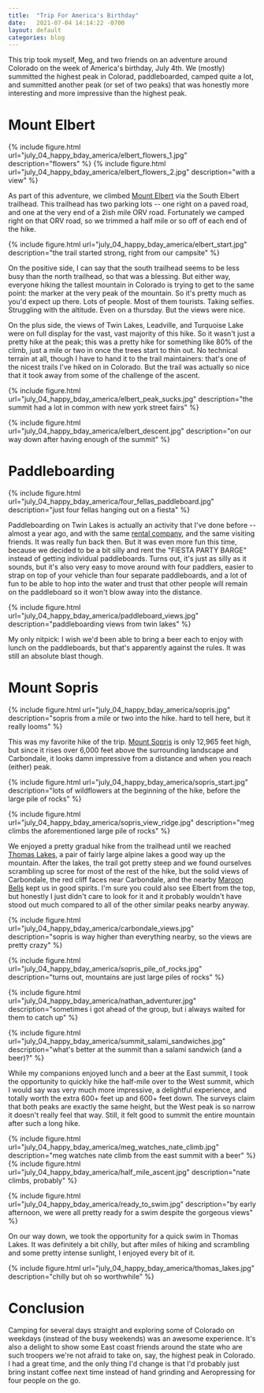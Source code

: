 ```yaml
---
title:  "Trip For America's Birthday"
date:   2021-07-04 14:14:22 -0700
layout: default
categories: blog
---
```


This trip took myself, Meg, and two friends on an adventure around
Colorado on the week of America's birthday, July 4th. We (mostly)
summitted the highest peak in Colorad, paddleboarded, camped quite
a lot, and summitted another peak (or set of two peaks) that was
honestly more interesting and more impressive than the highest
peak.

<!-- readmore -->

# Mount Elbert

{% include figure.html url="july_04_happy_bday_america/elbert_flowers_1.jpg" description="flowers" %}
{% include figure.html url="july_04_happy_bday_america/elbert_flowers_2.jpg" description="with a view" %}

As part of this adventure, we climbed [Mount Elbert](https://en.wikipedia.org/wiki/Mount_Elbert)
via the South Elbert trailhead. This trailhead has two parking lots --
one right on a paved road,
and one at the very end of a 2ish mile ORV road. Fortunately we camped right
on that ORV road, so we trimmed a half mile or so off of each end of the hike.

{% include figure.html url="july_04_happy_bday_america/elbert_start.jpg" description="the trail started strong, right from our campsite" %}

On the positive side, I can say that the south trailhead seems to be less busy
than the north trailhead, so that was a blessing. But either way, everyone
hiking the tallest mountain in Colorado is trying to get to the same point:
the marker at the very peak of the mountain. So it's pretty much as you'd expect
up there. Lots of people. Most of them tourists. Taking selfies. Struggling
with the altitude. Even on a thursday. But the views were nice.

On the plus side, the views of Twin Lakes, Leadville, and Turquoise Lake were
on full display for the vast, vast majority of this hike. So it wasn't just a
pretty hike at the peak; this was a pretty hike for something like 80% of the
climb, just a mile or two in once the trees start to thin out. No technical
terrain at all, though I have to hand it to the trail maintainers: that's one
of the nicest trails I've hiked on in Colorado. But the trail was actually so
nice that it took away from some of the challenge of the ascent.

{% include figure.html url="july_04_happy_bday_america/elbert_peak_sucks.jpg" description="the summit had a lot in common with new york street fairs" %}

{% include figure.html url="july_04_happy_bday_america/elbert_descent.jpg" description="on our way down after having enough of the summit" %}


# Paddleboarding

{% include figure.html url="july_04_happy_bday_america/four_fellas_paddleboard.jpg" description="just four fellas hanging out on a fiesta" %}

Paddleboarding on Twin Lakes is actually an activity that I've done before --
almost a year ago, and with the same
[rental company](https://www.supandcycle.com/), and the same visiting friends.
It was really fun back then. But it was even more fun this time, because we
decided to be a bit silly and rent the "FIESTA PARTY BARGE" instead of getting
individual paddleboards. Turns out, it's just as silly as it sounds, but it's
also very easy to move around with four paddlers, easier to strap on top of
your vehicle than four separate paddleboards, and a lot of fun to be able to
hop into the water and trust that other people will remain on the paddleboard
so it won't blow away into the distance.

{% include figure.html url="july_04_happy_bday_america/paddleboard_views.jpg" description="paddleboarding views from twin lakes" %}

My only nitpick: I wish we'd been able
to bring a beer each to enjoy with lunch on the paddleboards, but that's
apparently against the rules. It was still an absolute blast though.

# Mount Sopris

{% include figure.html url="july_04_happy_bday_america/sopris.jpg" description="sopris from a mile or two into the hike. hard to tell here, but it really looms" %}

This was my favorite hike of the trip.
[Mount Sopris](https://en.wikipedia.org/wiki/Mount_Sopris) is only 12,965 feet
high, but since it rises over 6,000 feet above the surrounding landscape and
Carbondale, it looks damn impressive from a distance and when you reach (either)
peak.

{% include figure.html url="july_04_happy_bday_america/sopris_start.jpg" description="lots of wildflowers at the beginning of the hike, before the large pile of rocks" %}

{% include figure.html url="july_04_happy_bday_america/sopris_view_ridge.jpg" description="meg climbs the aforementioned large pile of rocks" %}

We enjoyed a pretty gradual hike from the trailhead until we reached
[Thomas Lakes](https://www.gjhikes.com/2015/09/thomas-lakes.html), a pair of
fairly large alpine lakes a good way up the mountain. After the lakes, the
trail got pretty steep and we found ourselves scrambling up scree for most
of the rest of the hike, but the solid views of Carbondale, the red cliff faces near Carbondale, and the nearby
[Maroon Bells](https://en.wikipedia.org/wiki/Maroon_Bells)
kept us in good spirits. I'm sure you could also see Elbert from the top, but
honestly I just didn't care to look for it and it probably wouldn't have stood
out much compared to all of the other similar peaks nearby anyway.

{% include figure.html url="july_04_happy_bday_america/carbondale_views.jpg" description="sopris is way higher than everything nearby, so the views are pretty crazy" %}

{% include figure.html url="july_04_happy_bday_america/sopris_pile_of_rocks.jpg" description="turns out, mountains are just large piles of rocks" %}

{% include figure.html url="july_04_happy_bday_america/nathan_adventurer.jpg" description="sometimes i got ahead of the group, but i always waited for them to catch up" %}

{% include figure.html url="july_04_happy_bday_america/summit_salami_sandwiches.jpg" description="what's better at the summit than a salami sandwich (and a beer)?" %}

While my
companions enjoyed lunch and a beer at the East summit, I took the opportunity
to quickly hike the half-mile over to the West summit, which I would say was
very much more impressive, a delightful experience, and totally worth the
extra 600+ feet up and 600+ feet down. The surveys claim that both peaks are
exactly the same height, but the West peak is so narrow it doesn't really feel
that way. Still, it felt good to summit the entire mountain after such a long
hike.

{% include figure.html url="july_04_happy_bday_america/meg_watches_nate_climb.jpg" description="meg watches nate climb from the east summit with a beer" %}
{% include figure.html url="july_04_happy_bday_america/half_mile_ascent.jpg" description="nate climbs, probably" %}

{% include figure.html url="july_04_happy_bday_america/ready_to_swim.jpg" description="by early afternoon, we were all pretty ready for a swim despite the gorgeous views" %}

On our way down, we took the opportunity for a quick swim in Thomas Lakes. It
was definitely a bit chilly, but after miles of hiking and scrambling and
some pretty intense sunlight, I enjoyed every bit of it.

{% include figure.html url="july_04_happy_bday_america/thomas_lakes.jpg" description="chilly but oh so worthwhile" %}

# Conclusion

Camping for several days straight and exploring some of Colorado on weekdays
(instead of the busy weekends) was an awesome experience. It's also a delight
to show some East coast friends around the state who are such troopers we're
not afraid to take on, say, the highest peak in Colorado. I had a great time,
and the only thing I'd change is that I'd probably just bring instant coffee
next time instead of hand grinding and Aeropressing for four people on the go.


